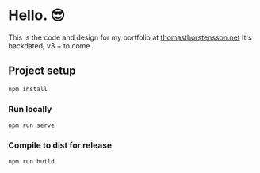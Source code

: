 # Hello. :sunglasses:


This is the code and design for my portfolio at [thomasthorstensson.net](https://thomasthorstensson.net)
It's backdated, v3 + to come.

## Project setup
```
npm install
```

### Run locally
```
npm run serve
```

### Compile to dist for release
```
npm run build
```




